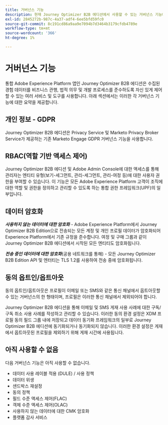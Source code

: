 ```yaml
---
title: 거버넌스 기능
description: 현재 Journey Optimizer B2B 에디션에서 사용할 수 있는 거버넌스 기능에 대해 알아봅니다.
exl-id: 2845272b-987c-4a37-adf4-6ee5bfd59fc0
source-git-commit: 8c191cd86a9aa9e7094b7d3464b3179cfdb4789e
workflow-type: tm+mt
source-wordcount: '366'
ht-degree: 1%

---
```


# 거버넌스 기능

통합 Adobe Experience Platform 앱인 Journey Optimizer B2B 에디션은 수집된 경험 데이터를 비즈니스 관행, 법적 의무 및 개발 프로세스를 준수하도록 자신 있게 제어할 수 있는 여러 서비스 및 도구를 사용합니다. 아래 섹션에서는 이러한 각 거버넌스 기능에 대한 요약을 제공합니다.

## 개인 정보 - GDPR

Journey Optimizer B2B 에디션은 Privacy Service 및 Marketo Privacy Broker Service가 제공하는 기존 Marketo Engage GDPR 거버넌스 기능을 사용합니다.

## RBAC(역할 기반 액세스 제어)

Journey Optimizer B2B 에디션 및 Adobe Admin Console에 대한 액세스를 통해 관리자는 엔티티 유형(보기-세그먼트, 관리-세그먼트, 관리-여정 등)에 대한 사용자 권한을 부여할 수 있습니다. 이 기능은 모든 Adobe Experience Platform 고객이 조직에 대한 역할 및 권한을 정의하고 관리할 수 있도록 하는 통합 권한 프레임워크(UPF)의 일부입니다.

## 데이터 암호화

**_사용하지 않는 데이터에 대한 암호화_** - Adobe Experience Platform에서 Journey Optimizer B2B Edition으로 전송되는 모든 계정 및 개인 프로필 데이터가 암호화되어 Experience Platform에서 기존 규정을 준수합니다. 여정 및 구매 그룹과 같이 Journey Optimizer B2B 에디션에서 시작된 모든 엔티티도 암호화됩니다.

**_전송 중인 데이터에 대한 암호화_**(공용 네트워크를 통해) - 모든 Journey Optimizer B2B Edition API 및 엔터티는 TLS 1.2를 사용하여 전송 중에 암호화됩니다.

## 동의 옵트인/옵트아웃

동의 옵트인/옵트아웃은 프로필이 이메일 또는 SMS와 같은 통신 채널에서 옵트아웃할 수 있는 거버넌스의 한 형태이며, 프로필은 이러한 통신 채널에서 제외되어야 합니다.

Journey Optimizer B2B 에디션을 통해 이메일 및 SMS 게재 사용 사례에 대한 구독/구독 취소 사용 사례를 작성하고 관리할 수 있습니다. 이러한 동의 환경 설정은 XDM 프로필 동의 필드 그룹 내에 저장되고 데이터 동기화 프레임워크의 일부로 Journey Optimizer B2B 에디션에 동기화되거나 동기화되지 않습니다. 이러한 환경 설정은 게재에서 옵트아웃된 프로필을 제외하기 위해 게재 시간에 사용됩니다.

## 아직 사용할 수 없음

다음 거버넌스 기능은 아직 사용할 수 없습니다.

* 데이터 사용 레이블 적용 (DULE) / 사용 정책
* 데이터 위생
* 샌드박스 재설정
* 동의 정책
* 필드 수준 액세스 제어(FLAC)
* 객체 수준 액세스 제어(OLAC)
* 사용하지 않는 데이터에 대한 CMK 암호화
* 플랫폼 감사 서비스
